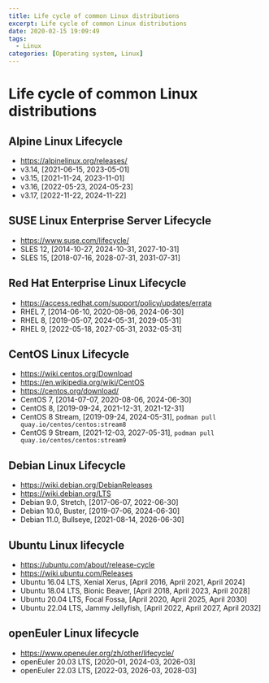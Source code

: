 ```yaml
---
title: Life cycle of common Linux distributions
excerpt: Life cycle of common Linux distributions
date: 2020-02-15 19:09:49
tags:
  - Linux
categories: [Operating system, Linux]
---
```


# Life cycle of common Linux distributions

## Alpine Linux Lifecycle
- https://alpinelinux.org/releases/
- v3.14, [2021-06-15, 2023-05-01]
- v3.15, [2021-11-24, 2023-11-01]
- v3.16, [2022-05-23, 2024-05-23]
- v3.17, [2022-11-22, 2024-11-22]

## SUSE Linux Enterprise Server Lifecycle
- https://www.suse.com/lifecycle/
- SLES 12, [2014-10-27, 2024-10-31, 2027-10-31]
- SLES 15, [2018-07-16, 2028-07-31, 2031-07-31]

## Red Hat Enterprise Linux Lifecycle
- https://access.redhat.com/support/policy/updates/errata
- RHEL 7, [2014-06-10, 2020-08-06, 2024-06-30]
- RHEL 8, [2019-05-07, 2024-05-31, 2029-05-31]
- RHEL 9, [2022-05-18, 2027-05-31, 2032-05-31]

## CentOS Linux Lifecycle
- https://wiki.centos.org/Download
- https://en.wikipedia.org/wiki/CentOS
- https://centos.org/download/
- CentOS 7, [2014-07-07, 2020-08-06, 2024-06-30]
- CentOS 8, [2019-09-24, 2021-12-31, 2021-12-31]
- CentOS 8 Stream, [2019-09-24, 2024-05-31], `podman pull quay.io/centos/centos:stream8`
- CentOS 9 Stream, [2021-12-03, 2027-05-31], `podman pull quay.io/centos/centos:stream9`

## Debian Linux Lifecycle
- https://wiki.debian.org/DebianReleases
- https://wiki.debian.org/LTS
- Debian 9.0, Stretch, [2017-06-07, 2022-06-30]
- Debian 10.0, Buster, [2019-07-06, 2024-06-30]
- Debian 11.0, Bullseye, [2021-08-14, 2026-06-30]

## Ubuntu Linux lifecycle
- https://ubuntu.com/about/release-cycle
- https://wiki.ubuntu.com/Releases
- Ubuntu 16.04 LTS, Xenial Xerus,  [April 2016, April 2021, April 2024]
- Ubuntu 18.04 LTS, Bionic Beaver, [April 2018, April 2023, April 2028]
- Ubuntu 20.04 LTS, Focal Fossa,   [April 2020, April 2025, April 2030]
- Ubuntu 22.04 LTS, Jammy Jellyfish, [April 2022, April 2027, April 2032]

## openEuler Linux lifecycle
- https://www.openeuler.org/zh/other/lifecycle/
- openEuler 20.03 LTS, [2020-01, 2024-03, 2026-03]
- openEuler 22.03 LTS, [2022-03, 2026-03, 2028-03]
